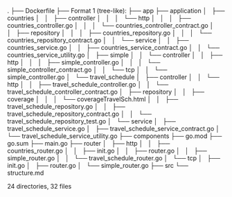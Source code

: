 .
├── Dockerfile
├── Format 1 (tree-like):
├── app
├── application
│   ├── countries
│   │   ├── controller
│   │   │   └── http
│   │   │       ├── countries_controller.go
│   │   │       └── countries_controller_contract.go
│   │   ├── repository
│   │   │   ├── countries_repository.go
│   │   │   └── countries_repository_contract.go
│   │   └── service
│   │       ├── countries_service.go
│   │       ├── countries_service_contract.go
│   │       └── countries_service_utility.go
│   ├── simple
│   │   └── controller
│   │       ├── http
│   │       │   ├── simple_controller.go
│   │       │   └── simple_controller_contract.go
│   │       └── tcp
│   │           └── simple_controller.go
│   └── travel_schedule
│       ├── controller
│       │   └── http
│       │       ├── travel_schedule_controller.go
│       │       └── travel_schedule_controller_contract.go
│       ├── repository
│       │   ├── coverage
│       │   │   └── coverageTravelSch.html
│       │   ├── travel_schedule_repository.go
│       │   ├── travel_schedule_repository_contract.go
│       │   └── travel_schedule_repository_test.go
│       └── service
│           ├── travel_schedule_service.go
│           ├── travel_schedule_service_contract.go
│           └── travel_schedule_service_utility.go
├── components
├── go.mod
├── go.sum
├── main.go
├── router
│   ├── http
│   │   ├── countries_router.go
│   │   ├── init.go
│   │   ├── router.go
│   │   ├── simple_router.go
│   │   └── travel_schedule_router.go
│   └── tcp
│       ├── init.go
│       ├── router.go
│       └── simple_router.go
├── src
└── structure.md

24 directories, 32 files
